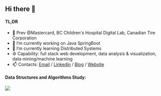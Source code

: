 ## Hi there 👋
#### TL;DR
- 👣 Prev @Mastercard, BC Children's Hospital Digital Lab, Canadian Tire Corporation
- 🔭 I’m currently working on Java SpringBoot
- 🌱 I’m currently learning Distributed Systems
- ⚙️ Capability: full stack web development, data analysis & visualization, data mining/machine learning
- 📫 Contacts: [Email](mailto:dlee.dev365@gmail.com) / [Linkedin](https://www.linkedin.com/in/dleedev365) / [Blog](https://dev.to/dleedev365) / [Website](https://dleedev365.github.io)

#### Data Structures and Algorithms Study:
![](https://leetcard.jacoblin.cool/dlee0528?ext=heatmap)
